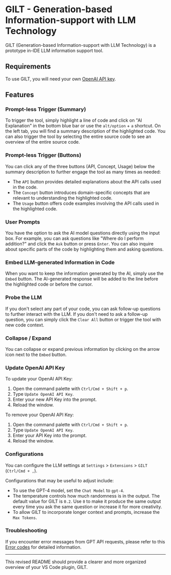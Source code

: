 # GILT - Generation-based Information-support with LLM Technology

GILT (Generation-based Information-support with LLM Technology) is a prototype in-IDE LLM information support tool.

## Requirements

To use GILT, you will need your own [OpenAI API key](https://openai.com/blog/openai-api).

## Features

### Prompt-less Trigger (Summary)

To trigger the tool, simply highlight a line of code and click on "AI Explanation" in the bottom blue bar or use the `alt/option` + `a` shortcut. On the left tab, you will find a summary description of the highlighted code. You can also trigger the tool by selecting the entire source code to see an overview of the entire source code.

### Prompt-less Trigger (Buttons)

You can click any of the three buttons (API, Concept, Usage) below the summary description to further engage the tool as many times as needed:

- The `API` button provides detailed explanations about the API calls used in the code.
- The `Concept` button introduces domain-specific concepts that are relevant to understanding the highlighted code.
- The `Usage` button offers code examples involving the API calls used in the highlighted code.

### User Prompts

You have the option to ask the AI model questions directly using the input box. For example, you can ask questions like "Where do I perform addition?" and click the `Ask` button or press `Enter`. You can also inquire about specific parts of the code by highlighting them and asking questions.

### Embed LLM-generated Information in Code

When you want to keep the information generated by the AI, simply use the `Embed` button. The AI-generated response will be added to the line before the highlighted code or before the cursor.

### Probe the LLM

If you don't select any part of your code, you can ask follow-up questions to further interact with the LLM. If you don't need to ask a follow-up question, you can simply click the `Clear All` button or trigger the tool with new code context.

### Collapse / Expand

You can collapse or expand previous information by clicking on the arrow icon next to the `Embed` button.

### Update OpenAI API Key

To update your OpenAI API Key:

1. Open the command palette with `Ctrl/Cmd + Shift + p`.
2. Type `Update OpenAI API Key`.
3. Enter your new API Key into the prompt.
4. Reload the window.

To remove your OpenAI API Key:

1. Open the command palette with `Ctrl/Cmd + Shift + p`.
2. Type `Update OpenAI API Key`.
3. Enter your API Key into the prompt.
4. Reload the window.

### Configurations

You can configure the LLM settings at `Settings` > `Extensions` > `GILT` (`Ctrl/Cmd + ,`).

Configurations that may be useful to adjust include:

- To use the GPT-4 model, set the `Chat Model` to `gpt-4`.
- The temperature controls how much randomness is in the output. The default value for GILT is `0.2`. Use `0` to make it produce the same output every time you ask the same question or increase it for more creativity.
- To allow GILT to incorporate longer context and prompts, increase the `Max Tokens`.

### Troubleshooting

If you encounter error messages from GPT API requests, please refer to this [Error codes](https://platform.openai.com/docs/guides/error-codes) for detailed information.

---

This revised README should provide a clearer and more organized overview of your VS Code plugin, GILT.